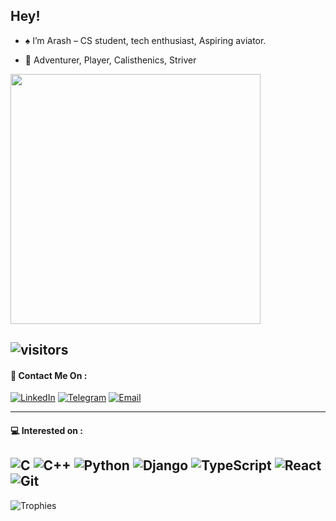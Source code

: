 ## Hey! 

- ♠ I’m Arash – CS student, tech enthusiast, Aspiring aviator.

 - 🌃 Adventurer, Player, Calisthenics, Striver
<img src="https://media3.giphy.com/media/v1.Y2lkPTc5MGI3NjExb2MzMmdkdDkzendkaXZpcHFsbWgwNnRvc3pxdmk3MW80czhreG5mYiZlcD12MV9pbnRlcm5hbF9naWZfYnlfaWQmY3Q9Zw/vmfv5UdqXfTOlPRWAy/giphy.gif" width="400px">

![visitors](https://visitor-badge.laobi.icu/badge?page_id=arashns.visitor-badge)
---

#### 📱 Contact Me On : 
[![LinkedIn](https://img.shields.io/badge/LinkedIn-0A66C2?style=for-the-badge&logo=linkedin&logoColor=white)](https://www.linkedin.com/in/arashsalehjou)
[![Telegram](https://img.shields.io/badge/Telegram-26A5E4?style=for-the-badge&logo=telegram&logoColor=white)](https://t.me/rainheartO7)
[![Email](https://img.shields.io/badge/EMail-c71610?style=for-the-badge&logo=gmail&logoColor=white)](mailto:arashavieo@gmail.com)



---

#### 💻  Interested on : 
![C](https://img.shields.io/badge/C-00599C?style=for-the-badge&logo=c&logoColor=white)
![C++](https://img.shields.io/badge/C%2B%2B-00599C?style=for-the-badge&logo=c%2B%2B&logoColor=white)
![Python](https://img.shields.io/badge/Python-3776AB?style=for-the-badge&logo=python&logoColor=white)
![Django](https://img.shields.io/badge/Django-187f58?style=for-the-badge&logo=Django&logoColor=white)
![TypeScript](https://img.shields.io/badge/TypeScript-007ACC?style=for-the-badge&logo=typescript&logoColor=white)
![React](https://img.shields.io/badge/React-20232A?style=for-the-badge&logo=react&logoColor=61DAFB)
![Git](https://img.shields.io/badge/Git-F05032?style=for-the-badge&logo=git&logoColor=white)
---
![Trophies](https://github-profile-trophy.vercel.app/?username=arashns&theme=radical&title=Experience,Commit)
